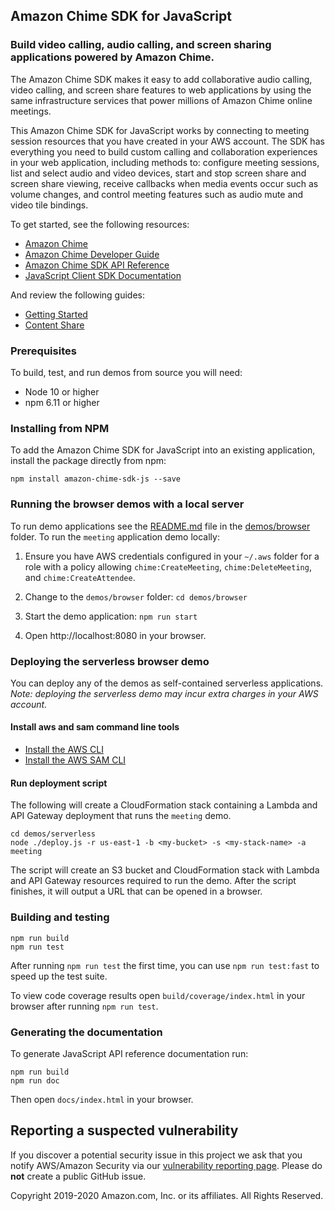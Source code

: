 ## Amazon Chime SDK for JavaScript

### Build video calling, audio calling, and screen sharing applications powered by Amazon Chime.

The Amazon Chime SDK makes it easy to add collaborative audio calling,
video calling, and screen share features to web applications by using
the same infrastructure services that power millions of Amazon Chime
online meetings.

This Amazon Chime SDK for JavaScript works by connecting to meeting session
resources that you have created in your AWS account. The SDK has everything
you need to build custom calling and collaboration experiences in your
web application, including methods to: configure meeting sessions, list and
select audio and video devices, start and stop screen share and screen share
viewing, receive callbacks when media events occur such as volume changes, and
control meeting features such as audio mute and video tile bindings.

To get started, see the following resources:

* [Amazon Chime](https://aws.amazon.com/chime)
* [Amazon Chime Developer Guide](https://docs.aws.amazon.com/chime/latest/dg/what-is-chime.html)
* [Amazon Chime SDK API Reference](http://docs.aws.amazon.com/chime/latest/APIReference/Welcome.html)
* [JavaScript Client SDK Documentation](https://aws.github.io/amazon-chime-sdk-js)

And review the following guides:

* [Getting Started](https://aws.github.io/amazon-chime-sdk-js/modules/gettingstarted.html)
* [Content Share](https://aws.github.io/amazon-chime-sdk-js/modules/contentshare.html)

### Prerequisites

To build, test, and run demos from source you will need:

* Node 10 or higher
* npm 6.11 or higher

### Installing from NPM

To add the Amazon Chime SDK for JavaScript into an existing application,
install the package directly from npm:

```
npm install amazon-chime-sdk-js --save
```

### Running the browser demos with a local server

To run demo applications see the [README.md](demos/browser/README.md) file
in the [demos/browser](demos/browser) folder. To run the `meeting` application
demo locally:

1. Ensure you have AWS credentials configured in your `~/.aws` folder for a
role with a policy allowing `chime:CreateMeeting`, `chime:DeleteMeeting`, and
`chime:CreateAttendee`.

2. Change to the `demos/browser` folder: `cd demos/browser`

3. Start the demo application: `npm run start`

4. Open http://localhost:8080 in your browser.

### Deploying the serverless browser demo

You can deploy any of the demos as self-contained serverless applications.
*Note: deploying the serverless demo may incur extra charges in your AWS account.*

#### Install aws and sam command line tools

* [Install the AWS CLI](https://docs.aws.amazon.com/cli/latest/userguide/install-cliv1.html)
* [Install the AWS SAM CLI](https://docs.aws.amazon.com/serverless-application-model/latest/developerguide/serverless-sam-cli-install.html)

#### Run deployment script

The following will create a CloudFormation stack containing a Lambda and
API Gateway deployment that runs the `meeting` demo.

```
cd demos/serverless
node ./deploy.js -r us-east-1 -b <my-bucket> -s <my-stack-name> -a meeting
```

The script will create an S3 bucket and CloudFormation stack
with Lambda and API Gateway resources required to run the demo. After the script
finishes, it will output a URL that can be opened in a browser.

### Building and testing

```
npm run build
npm run test
```

After running `npm run test` the first time, you can use `npm run test:fast` to
speed up the test suite.

To view code coverage results open `build/coverage/index.html` in your browser
after running `npm run test`.

### Generating the documentation

To generate JavaScript API reference documentation run:

```
npm run build
npm run doc
```

Then open `docs/index.html` in your browser.

## Reporting a suspected vulnerability

If you discover a potential security issue in this project we ask that you notify AWS/Amazon Security via our
[vulnerability reporting page](http://aws.amazon.com/security/vulnerability-reporting/).
Please do **not** create a public GitHub issue.

Copyright 2019-2020 Amazon.com, Inc. or its affiliates. All Rights Reserved.
